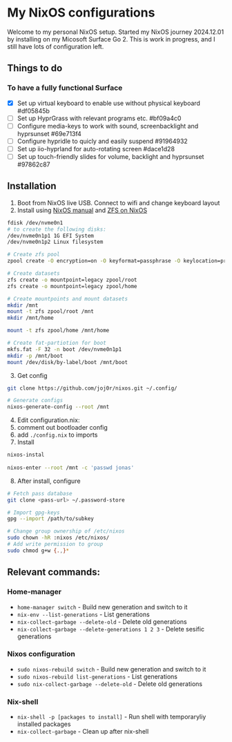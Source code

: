 # My NixOS configurations

Welcome to my personal NixOS setup. Started my NixOS journey 2024.12.01 by installing on my Micosoft Surface Go 2.
This is work in progress, and I still have lots of configuration left.

## Things to do

### To have a fully functional Surface
* [X] Set up virtual keyboard to enable use without physical keyboard  #df05845b
* [ ] Set up HyprGrass with relevant programs etc.  #bf09a4c0
* [ ] Configure media-keys to work with sound, screenbacklight and hyprsunset  #69e713f4
* [ ] Configure hypridle to quicly and easily suspend  #91964932
* [ ] Set up iio-hyprland for auto-rotating screen  #dace1d28
* [ ] Set up touch-friendly slides for volume, backlight and hyprsunset  #97862c87

## Installation
1. Boot from NixOS live USB. Connect to wifi and change keyboard layout
2. Install using [NixOS manual](https://nixos.org/manual/nixos/stable/#sec-installation-manual) and [ZFS on NixOS](https://nixos.wiki/wiki/ZFS)
```bash
fdisk /dev/nvme0n1 
# to create the following disks:
/dev/nvme0n1p1 1G EFI System
/dev/nvme0n1p2 Linux filesystem

# Create zfs pool
zpool create -O encryption=on -O keyformat=passphrase -O keylocation=prompt -O compression=lz4 -O mountpoint=none -O xattr=sa -O acltype=posixacl -o ashift=12 -o atime=off zpool /dev/nvme0n1p2

# Create datasets
zfs create -o mountpoint=legacy zpool/root
zfs create -o mountpoint=legacy zpool/home

# Create mountpoints and mount datasets
mkdir /mnt
mount -t zfs zpool/root /mnt
mkdir /mnt/home

mount -t zfs zpool/home /mnt/home

# Create fat-partiotion for boot
mkfs.fat -F 32 -n boot /dev/nvme0n1p1
mkdir -p /mnt/boot
mount /dev/disk/by-label/boot /mnt/boot
```
3. Get config
```bash
git clone https://github.com/joj0r/nixos.git ~/.config/

# Generate configs
nixos-generate-config --root /mnt
```
4. Edit configuration.nix:
  1. comment out bootloader config
  2. add `./config.nix` to imports
5. Install
```bash
nixos-instal
  
nixos-enter --root /mnt -c 'passwd jonas'
```
8. After install, configure
```bash
# Fetch pass database
git clone <pass-url> ~/.password-store

# Import gpg-keys
gpg --import /path/to/subkey

# Change group ownership of /etc/nixos
sudo chown -hR :nixos /etc/nixos/
# Add write permission to group
sudo chmod g+w {.,}*
```

## Relevant commands:

### Home-manager
- `home-manager switch` - Build new generation and switch to it
- `nix-env --list-generations` - List generations
- `nix-collect-garbage --delete-old` - Delete old generations
- `nix-collect-garbage --delete-generations 1 2 3` - Delete sesific generations

### Nixos configuration
- `sudo nixos-rebuild switch` - Build new generation and switch to it
- `sudo nixos-rebuild list-generations` - List generations
- `sudo nix-collect-garbage --delete-old` - Delete old generations

### Nix-shell
- `nix-shell -p [packages to install]` - Run shell with temporaryliy installed packages
- `nix-collect-garbage` - Clean up after nix-shell
